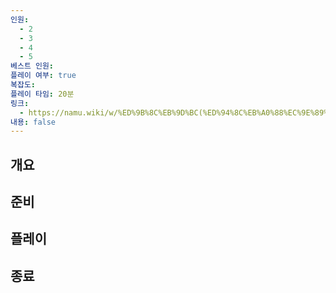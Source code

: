 ```yaml
---
인원:
  - 2
  - 3
  - 4
  - 5
베스트 인원:
플레이 여부: true
복잡도:
플레이 타임: 20분
링크:
  - https://namu.wiki/w/%ED%9B%8C%EB%9D%BC(%ED%94%8C%EB%A0%88%EC%9E%89%20%EC%B9%B4%EB%93%9C)
내용: false
---
```

## 개요
## 준비
## 플레이
## 종료